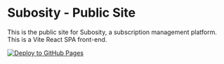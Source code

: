 # Subosity - Public Site

This is the public site for Subosity, a subscription management platform. This is a Vite React SPA front-end.

[![Deploy to GitHub Pages](https://github.com/Subosity/subosity.github.io/actions/workflows/build-and-deploy.yaml/badge.svg)](https://github.com/subosity/subosity.github.io/actions/workflows/build-and-deploy.yaml)